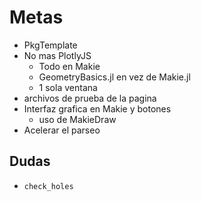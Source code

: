 # Metas

* PkgTemplate
* No mas PlotlyJS
  * Todo en Makie
  * GeometryBasics.jl en vez de Makie.jl
  * 1 sola ventana
* archivos de prueba de la pagina
* Interfaz grafica en Makie y botones
  * uso de MakieDraw
* Acelerar el parseo

## Dudas

* `check_holes`
